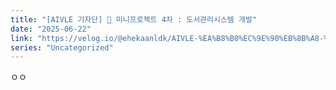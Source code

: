 ```yaml
---
title: "[AIVLE 기자단] 🌟 미니프로젝트 4차 : 도서관리시스템 개발"
date: "2025-06-22"
link: "https://velog.io/@ehekaanldk/AIVLE-%EA%B8%B0%EC%9E%90%EB%8B%A8-%EB%AF%B8%EB%8B%88%ED%94%84%EB%A1%9C%EC%A0%9D%ED%8A%B8-4%EC%B0%A8-%EB%8F%84%EC%84%9C%EA%B4%80%EB%A6%AC%EC%8B%9C%EC%8A%A4%ED%85%9C-%EA%B0%9C%EB%B0%9C"
series: "Uncategorized"
---
```


<p>ㅇㅇ</p>

